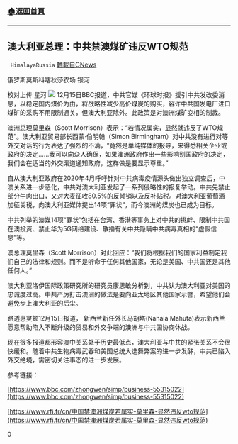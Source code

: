 ###  [:house:返回首頁](https://github.com/ourhimalayas/txt)
---

## 澳大利亚总理：中共禁澳煤矿违反WTO规范
` HimalayaRussia` [轉載自GNews](https://gnews.org/zh-hans/655157/)

俄罗斯莫斯科喀秋莎农场 银河

校对上传 星河
![]()![](https://gnews-media-offload.s3.amazonaws.com/wp-content/uploads/2020/12/16033437/Snipaste_2020-12-16_08-27-37.png)
12月15日BBC报道，中共官媒《环球时报》援引中共发改委消息，以稳定国内煤价为由，将战略性减少高价煤炭的购买，容许中共国发电厂进口煤矿的采购不用限制通关，但澳大利亚除外。此政策是对澳洲煤矿变相的制裁。

澳洲总理莫里森（Scott Morrison）表示：“若情况属实，显然就违反了WTO规范”。澳大利亚贸易部长西蒙‧伯明翰（Simon Birmingham）对中共没有进行对等外交对话的行为表达了强烈的不满，“竟然是单纯媒体的报导，来得悉相关企业或政府的决定……我可以向众人确保，如果澳洲政府作出一些影响别国政府的决定，我们会在适当的外交渠道通知政府，这样做是要显示尊重。”

自从澳大利亚政府在2020年4月呼吁针对中共病毒疫情源头做出独立调查后，中澳关系进一步恶化，中共对澳大利亚发起了一系列侵略性的报复举动。中共先禁止部分牛肉出口，又对大麦征收80.5%的反倾销以及反补贴税。对澳大利亚葡萄酒加征关税，向澳大利亚媒体提出14项“罪状”，而今澳洲的煤炭也已成为目标。

中共列举的澳媒14项“罪状”包括在台湾、香港等事务上对中共的挑衅、限制中共国在澳投资、禁止华为5G网络建设、散播有关中共隐瞒中共病毒真相的“虚假信息”等。

澳总理莫里森（Scott Morrison）对此回应：“我们将根据我们的国家利益制定我们自己的法律和规则。而不是听命于任何其他国家，无论是美国、中共国还是其他任何人。”

澳大利亚洛伊国际政策研究所的研究员康思敏分析到，中共认为澳大利亚对美国的忠诚度过高。中共严厉打击澳洲的做法是要向亚太地区其他国家示警，希望他们会避免步上澳大利亚的后尘。

路透惠灵顿12月15日报道， 新西兰新任外长马胡塔(Nanaia Mahuta)表示新西兰愿意帮助陷入不断升级的贸易和外交争端的澳洲与中共国协商休战。

现在很多报道都形容澳中关系处于历史最低点，澳大利亚与中共的紧张关系不会很快缓和。随着中共生物病毒武器和美国总统大选舞弊案的进一步发酵，中共已陷入外交绝境，需密切关注事态的进一步发展。

参考链接：

[https://www.bbc.com/zhongwen/simp/business-55315022](https://www.bbc.com/zhongwen/simp/business-55315022)

[https://www.rfi.fr/cn/中国禁澳洲煤炭若属实-莫里森-显然违反wto规范](https://www.rfi.fr/cn/中国禁澳洲煤炭若属实-莫里森-显然违反wto规范)

0
